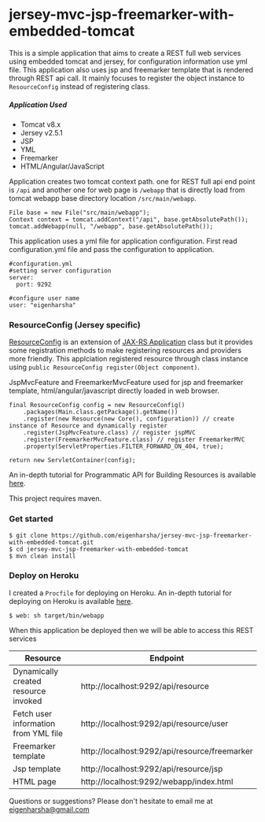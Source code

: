 jersey-mvc-jsp-freemarker-with-embedded-tomcat
=============================================
This is a simple application that aims to create a REST full web services using embedded tomcat and jersey, for configuration information use yml file. This application also uses jsp and freemarker template that is rendered through REST api call. It mainly focuses to register the object instance to `ResourceConfig` instead of registering class.

##### Application Used
* Tomcat v8.x
* Jersey v2.5.1
* JSP
* YML
* Freemarker
* HTML/Angular/JavaScript

Application creates two tomcat context path. one for REST full api end point is `/api` and another one for web page is `/webapp` that is directly load from tomcat webapp base directory location `/src/main/webapp`.
```
File base = new File("src/main/webapp");
Context context = tomcat.addContext("/api", base.getAbsolutePath());
tomcat.addWebapp(null, "/webapp", base.getAbsolutePath());
```

This application uses a yml file for application configuration. First read configuration.yml file and pass the configuration to application.

```
#configuration.yml
#setting server configuration
server:
  port: 9292

#configure user name
user: "eigenharsha"
```

### ResourceConfig (Jersey specific)
[ResourceConfig](https://jersey.java.net/apidocs/2.0/jersey/org/glassfish/jersey/server/ResourceConfig.html) is an extension of [JAX-RS Application](https://jersey.java.net/apidocs/2.0/jersey/javax/ws/rs/core/Application.html) class but it provides some registration methods to make registering resources and providers more friendly. This applciation registered resource through class instance using  `public ResourceConfig register(Object component)`.

JspMvcFeature and FreemarkerMvcFeature used for jsp and freemarker template, html/angular/javascript directly loaded in web browser.
```
final ResourceConfig config = new ResourceConfig()
    .packages(Main.class.getPackage().getName())
    .register(new Resource(new Core(), configuration)) // create instance of Resource and dynamically register
    .register(JspMvcFeature.class) // register jspMVC
    .register(FreemarkerMvcFeature.class) // register FreemarkerMVC
    .property(ServletProperties.FILTER_FORWARD_ON_404, true);

return new ServletContainer(config);
```

An in-depth tutorial for Programmatic API for Building Resources is available [here](https://jersey.java.net/documentation/latest/resource-builder.html).

This project requires maven.

### Get started

```
$ git clone https://github.com/eigenharsha/jersey-mvc-jsp-freemarker-with-embedded-tomcat.git
$ cd jersey-mvc-jsp-freemarker-with-embedded-tomcat
$ mvn clean install
```


### Deploy on Heroku

I created a `Procfile` for deploying on Heroku. An in-depth tutorial for deploying on Heroku is available [here](https://devcenter.heroku.com/articles/create-a-java-web-application-using-embedded-tomcat).
```
$ web: sh target/bin/webapp
```

When this application be deployed then we will be able to access this REST services

| Resource | Endpoint |
| ------ | ------ |
| Dynamically created resource invoked | http://localhost:9292/api/resource |
| Fetch user information from YML file | http://localhost:9292/api/resource/user |
| Freemarker template | http://localhost:9292/api/resource/freemarker |
| Jsp template | http://localhost:9292/api/resource/jsp |
| HTML page | http://localhost:9292/webapp/index.html |

Questions or suggestions? Please don't hesitate to email me at eigenharsha@gmail.com

